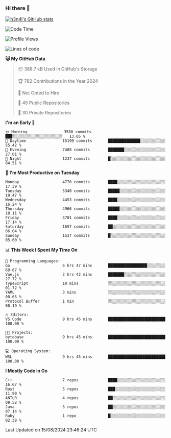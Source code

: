 ### Hi there 👋

[![h3n4l's GitHub stats](https://github-readme-stats.vercel.app/api?username=h3n4l&count_private=true&show_icons=true&theme=radical)](https://github.com/h3n4l/github-readme-stats)

<!--START_SECTION:waka-->
![Code Time](http://img.shields.io/badge/Code%20Time-1%2C902%20hrs%2011%20mins-blue)

![Profile Views](http://img.shields.io/badge/Profile%20Views-7-blue)

![Lines of code](https://img.shields.io/badge/From%20Hello%20World%20I%27ve%20Written-10.8%20million%20lines%20of%20code-blue)

**🐱 My GitHub Data** 

> 📦 388.7 kB Used in GitHub's Storage 
 > 
> 🏆 782 Contributions in the Year 2024
 > 
> 🚫 Not Opted to Hire
 > 
> 📜 45 Public Repositories 
 > 
> 🔑 30 Private Repositories 
 > 
**I'm an Early 🐤** 

```text
🌞 Morning                3580 commits        ███░░░░░░░░░░░░░░░░░░░░░░   13.05 % 
🌆 Daytime                15199 commits       ██████████████░░░░░░░░░░░   55.42 % 
🌃 Evening                7408 commits        ███████░░░░░░░░░░░░░░░░░░   27.01 % 
🌙 Night                  1237 commits        █░░░░░░░░░░░░░░░░░░░░░░░░   04.51 % 
```
📅 **I'm Most Productive on Tuesday** 

```text
Monday                   4770 commits        ████░░░░░░░░░░░░░░░░░░░░░   17.39 % 
Tuesday                  5340 commits        █████░░░░░░░░░░░░░░░░░░░░   19.47 % 
Wednesday                4453 commits        ████░░░░░░░░░░░░░░░░░░░░░   16.24 % 
Thursday                 4966 commits        █████░░░░░░░░░░░░░░░░░░░░   18.11 % 
Friday                   4701 commits        ████░░░░░░░░░░░░░░░░░░░░░   17.14 % 
Saturday                 1657 commits        ██░░░░░░░░░░░░░░░░░░░░░░░   06.04 % 
Sunday                   1537 commits        █░░░░░░░░░░░░░░░░░░░░░░░░   05.60 % 
```


📊 **This Week I Spent My Time On** 

```text
💬 Programming Languages: 
Go                       6 hrs 47 mins       █████████████████░░░░░░░░   69.67 % 
Vue.js                   2 hrs 42 mins       ███████░░░░░░░░░░░░░░░░░░   27.72 % 
TypeScript               10 mins             ░░░░░░░░░░░░░░░░░░░░░░░░░   01.72 % 
YAML                     3 mins              ░░░░░░░░░░░░░░░░░░░░░░░░░   00.65 % 
Protocol Buffer          1 min               ░░░░░░░░░░░░░░░░░░░░░░░░░   00.19 % 

🔥 Editors: 
VS Code                  9 hrs 45 mins       █████████████████████████   100.00 % 

🐱‍💻 Projects: 
bytebase                 9 hrs 45 mins       █████████████████████████   100.00 % 

💻 Operating System: 
WSL                      9 hrs 45 mins       █████████████████████████   100.00 % 
```

**I Mostly Code in Go** 

```text
C++                      7 repos             ████░░░░░░░░░░░░░░░░░░░░░   16.67 % 
Rust                     5 repos             ███░░░░░░░░░░░░░░░░░░░░░░   11.90 % 
ANTLR                    4 repos             ██░░░░░░░░░░░░░░░░░░░░░░░   09.52 % 
Java                     3 repos             ██░░░░░░░░░░░░░░░░░░░░░░░   07.14 % 
Ruby                     1 repo              █░░░░░░░░░░░░░░░░░░░░░░░░   02.38 % 
```




 Last Updated on 15/08/2024 23:46:24 UTC
<!--END_SECTION:waka-->

